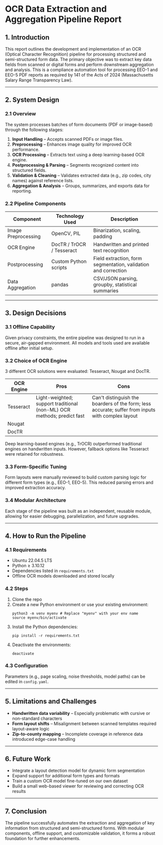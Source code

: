 # **OCR Data Extraction and Aggregation Pipeline Report**

## **1. Introduction**

This report outlines the development and implementation of an OCR (Optical Character Recognition) pipeline for processing structured and semi-structured form data. The primary objective was to extract key data fields from scanned or digital forms and perform downstream aggregation and analysis. This is a compliance automation tool for processing EEO-1 and EEO-5 PDF reports as required by 141 of the Acts of 2024 (Massachusetts Salary Range Transparency Law). 

---

## **2. System Design**

### **2.1 Overview**

The system processes batches of form documents (PDF or image-based) through the following stages:

1. **Input Handling** – Accepts scanned PDFs or image files.  
2. **Preprocessing** – Enhances image quality for improved OCR performance.  
3. **OCR Processing** – Extracts text using a deep learning-based OCR engine.  
4. **Postprocessing & Parsing** – Segments recognized content into structured fields.  
5. **Validation & Cleaning** – Validates extracted data (e.g., zip codes, city names) against reference lists.  
6. **Aggregation & Analysis** – Groups, summarizes, and exports data for reporting. 


### **2.2 Pipeline Components**

| Component           | Technology Used            | Description                                    |
|---------------------|-----------------------------|------------------------------------------------|
| Image Preprocessing | OpenCV, PIL                 | Binarization, scaling, padding                |
| OCR Engine          | DocTR / TrOCR / Tesseract   | Handwritten and printed text recognition       |
| Postprocessing      | Custom Python scripts       | Field extraction, form segmentation, validation and correction            |
| Data Aggregation    | pandas                      | CSV/JSON parsing, groupby, statistical summaries |

---

## **3. Design Decisions**

### **3.1 Offline Capability**

Given privacy constraints, the entire pipeline was designed to run in a secure, air-gapped environment. All models and tools used are available offline after initial setup.

### **3.2 Choice of OCR Engine**

3 different OCR solutions were evaluated: Tesseract, Nougat and DocTR.

| OCR Engine           | Pros            | Cons                                    |
|---------------------|-----------------------------|------------------------------------------------|
| Tesseract | Light-weighted; support traditional (non-ML) OCR methods; predict fast | Can't distinguish the boarders of the form; less accurate; suffer from inputs with complex layout  |
| Nougat |  |  |
| DocTR |  |  |
Deep learning-based engines (e.g., TrOCR) outperformed traditional engines on handwritten inputs. However, fallback options like Tesseract were retained for robustness.

### **3.3 Form-Specific Tuning**

Form layouts were manually reviewed to build custom parsing logic for different form types (e.g., EEO-1, EEO-5). This reduced parsing errors and improved extraction accuracy.

### **3.4 Modular Architecture**

Each stage of the pipeline was built as an independent, reusable module, allowing for easier debugging, parallelization, and future upgrades.

---

## **4. How to Run the Pipeline**

### **4.1 Requirements**

- Ubuntu 22.04.5 LTS
- Python ≥ 3.10.12
- Dependencies listed in `requirements.txt`  
- Offline OCR models downloaded and stored locally  

### **4.2 Steps**

1. Clone the repo
2. Create a new Python environment or use your existing environment:
    ```shell
    python3 -m venv myenv # Replace "myenv" with your env name
    source myenv/bin/activate
    ```
3. Install the Python dependencies:
    ```shell
    pip install -r requirements.txt
    ```
3. Deactivate the environments:
    ```shell
    deactivate
    ```
    
### **4.3 Configuration**

Parameters (e.g., page scaling, noise thresholds, model paths) can be edited in `config.yaml`.

---


## **5. Limitations and Challenges**

- **Handwritten data variability** – Especially problematic with cursive or non-standard characters  
- **Form layout shifts** – Misalignment between scanned templates required layout-aware logic  
- **Zip-to-county mapping** – Incomplete coverage in reference data introduced edge-case handling

---

## **6. Future Work**

- Integrate a layout detection model for dynamic form segmentation  
- Expand support for additional form types and formats  
- Train a custom OCR model fine-tuned on our own dataset  
- Build a small web-based viewer for reviewing and correcting OCR results

---

## **7. Conclusion**

The pipeline successfully automates the extraction and aggregation of key information from structured and semi-structured forms. With modular components, offline support, and customizable validation, it forms a robust foundation for further enhancements.
